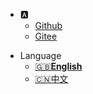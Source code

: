* :a:
  * [Github](https://github.com/yueny)
  * [Gitee](https://gitee.com/wholsy)

- Language
  - [:uk:**English**](/)
  - [:cn:中文](/zh-cn/)
